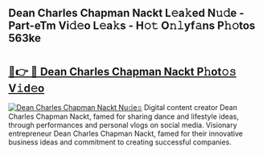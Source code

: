 ## Dean Charles Chapman Nackt L𝚎a𝚔ed N𝚞𝚍e - Part-eTm Vi𝚍𝚎o L𝚎a𝚔s - H𝚘𝚝 O𝚗𝚕yf𝚊ns P𝚑𝚘tos 563ke

# <h2><a href="http://kfbsdh3.oniu.top/?m=Dean+Charles+Chapman+Nackt">🔗👉 🔴 Dean Charles Chapman Nackt P𝚑ot𝚘𝚜 V𝚒d𝚎o</a></h2>

[![Dean Charles Chapman Nackt Nu𝚍e𝚜](https://i.imgur.com/0qMVB7G.gif)](http://kfbsdh3.oniu.top/?m=Dean+Charles+Chapman+Nackt)
Digital content creator Dean Charles Chapman Nackt, famed for sharing dance and lifestyle ideas, through performances and personal vlogs on social media. Visionary entrepreneur Dean Charles Chapman Nackt, famed for their innovative business ideas and commitment to creating successful companies.  
